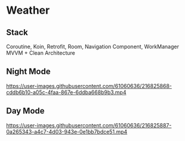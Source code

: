 # Weather

## Stack
Coroutine, Koin, Retrofit, Room, Navigation Component, WorkManager
<br />MVVM + Clean Architecture

## Night Mode
https://user-images.githubusercontent.com/61060636/216825868-cddb6b10-a05c-4faa-867e-6ddba668b9b3.mp4

## Day Mode
https://user-images.githubusercontent.com/61060636/216825887-0a265343-a4c7-4d03-943e-0e1bb7bdce51.mp4
